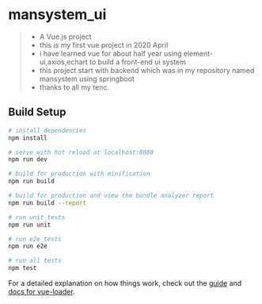 # mansystem_ui

> - A Vue.js project 
> - this is my first vue project in 2020 April
> - i have learned vue for about half year using element-ui,axios,echart to build a front-end ui system
> - this project start with backend which was in my repository named mansystem using springboot
> - thanks to all my tenc.


## Build Setup

``` bash
# install dependencies
npm install

# serve with hot reload at localhost:8080
npm run dev

# build for production with minification
npm run build

# build for production and view the bundle analyzer report
npm run build --report

# run unit tests
npm run unit

# run e2e tests
npm run e2e

# run all tests
npm test
```

For a detailed explanation on how things work, check out the [guide](http://vuejs-templates.github.io/webpack/) and [docs for vue-loader](http://vuejs.github.io/vue-loader).
